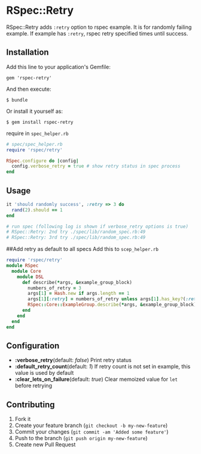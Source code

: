 # RSpec::Retry

RSpec::Retry adds ``:retry`` option to rspec example.
It is for randomly failing example.
If example has ``:retry``, rspec retry specified times until success.

## Installation

Add this line to your application's Gemfile:

    gem 'rspec-retry'

And then execute:

    $ bundle

Or install it yourself as:

    $ gem install rspec-retry

require in ``spec_helper.rb``

```ruby
# spec/spec_helper.rb
require 'rspec/retry'

RSpec.configure do |config|
  config.verbose_retry = true # show retry status in spec process
end
```

## Usage

```ruby
it 'should randomly success', :retry => 3 do
  rand(2).should == 1
end

# run spec (following log is shown if verbose_retry options is true)
# RSpec::Retry: 2nd try ./spec/lib/random_spec.rb:49
# RSpec::Retry: 3rd try ./spec/lib/random_spec.rb:49
```

##Add retry as default to all specs
Add this to ``scep_helper.rb``
```ruby
require 'rspec/retry'
module RSpec
  module Core
    module DSL
      def describe(*args, &example_group_block)
        numbers_of_retry = 3
        args[1] = Hash.new if args.length == 1
        args[1][:retry] = numbers_of_retry unless args[1].has_key?(:retry)
        RSpec::Core::ExampleGroup.describe(*args, &example_group_block).register
      end
    end
  end
end
```

## Configuration

- __:verbose_retry__(default: *false*) Print retry status
- __:default_retry_count__(default: *1*) If retry count is not set in example, this value is used by default
- __:clear_lets_on_failure__(default: *true*) Clear memoized value for ``let`` before retrying

## Contributing

1. Fork it
2. Create your feature branch (`git checkout -b my-new-feature`)
3. Commit your changes (`git commit -am 'Added some feature'`)
4. Push to the branch (`git push origin my-new-feature`)
5. Create new Pull Request
